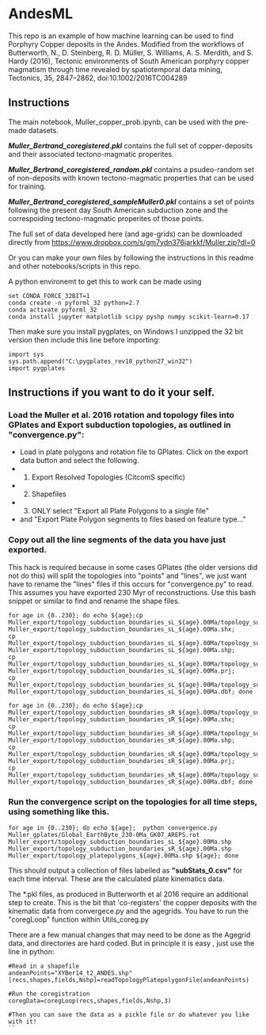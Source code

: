 # AndesML
This repo is an example of how machine learning can be used to find Porphyry Copper deposits in the Andes. Modified from the workflows of Butterworth, N., D. Steinberg, R. D. Müller, S. Williams, A. S. Merdith, and S. Hardy (2016), Tectonic environments of South American porphyry copper magmatism through time revealed by spatiotemporal data mining, Tectonics, 35, 2847–2862, doi:10.1002/2016TC004289


## Instructions 
The main notebook, Muller_copper_prob.ipynb, can be used with the pre-made datasets.

***Muller_Bertrand_coregistered.pkl*** contains the full set of copper-deposits and their associated tectono-magmatic properites.

***Muller_Bertrand_coregistered_random.pkl*** contains a psudeo-random set of non-deposits with known tectono-magmatic properties that can be used for training.

***Muller_Bertrand_coregistered_sampleMuller0.pkl*** contains a set of points following the present day South American subduction zone and the correspoiding tectono-magmatic properites of those points. 

The full set of data developed here (and age-grids) can be downloaded directly from https://www.dropbox.com/s/gm7ydn376jarkkf/Muller.zip?dl=0

Or you can make your own files by following the instructions in this readme and other notebooks/scripts in this repo. 

A python environemt to get this to work can be made using

```
set CONDA_FORCE_32BIT=1
conda create -n pyforml_32 python=2.7
conda activate pyforml_32
conda install jupyter matplotlib scipy pyshp numpy scikit-learn=0.17
```
Then make sure you install pygplates, on Windows I unzipped the 32 bit version then include this line before importing:
```
import sys
sys.path.append("C:\pygplates_rev18_python27_win32")
import pygplates
```

## Instructions if you want to do it your self.

### Load the Muller et al. 2016 rotation and topology files into GPlates and Export subduction topologies, as outlined in "convergence.py":

* Load in plate polygons and rotation file to GPlates. Click on the export data button and select the following.
* 1. Export Resolved Topologies (CitcomS specific)
* 2. Shapefiles
* 3. ONLY select "Export all Plate Polygons to a single file"
* and "Export Plate Polygon segments to files based on feature type..."

### Copy out all the line segments of the data you have just exported. 
This hack is required because in some cases GPlates (the older versions did not do this) will split the topologies into "points" and "lines", we just want have to rename the "lines" files if this occurs for "convergence.py" to read. This assumes you have exported 230 Myr of reconstructions. Use this bash snippet or similar to find and rename the shape files.

```
for age in {0..230}; do echo ${age};cp Muller_export/topology_subduction_boundaries_sL_${age}.00Ma/topology_subduction_boundaries_sL_${age}.00Ma_polyline.shx Muller_export/topology_subduction_boundaries_sL_${age}.00Ma.shx;
cp Muller_export/topology_subduction_boundaries_sL_${age}.00Ma/topology_subduction_boundaries_sL_${age}.00Ma_polyline.shp Muller_export/topology_subduction_boundaries_sL_${age}.00Ma.shp;
cp Muller_export/topology_subduction_boundaries_sL_${age}.00Ma/topology_subduction_boundaries_sL_${age}.00Ma_polyline.prj Muller_export/topology_subduction_boundaries_sL_${age}.00Ma.prj;
cp Muller_export/topology_subduction_boundaries_sL_${age}.00Ma/topology_subduction_boundaries_sL_${age}.00Ma_polyline.dbf Muller_export/topology_subduction_boundaries_sL_${age}.00Ma.dbf; done
```
```
for age in {0..230}; do echo ${age};cp Muller_export/topology_subduction_boundaries_sR_${age}.00Ma/topology_subduction_boundaries_sR_${age}.00Ma_polyline.shx Muller_export/topology_subduction_boundaries_sR_${age}.00Ma.shx;
cp Muller_export/topology_subduction_boundaries_sR_${age}.00Ma/topology_subduction_boundaries_sR_${age}.00Ma_polyline.shp Muller_export/topology_subduction_boundaries_sR_${age}.00Ma.shp;
cp Muller_export/topology_subduction_boundaries_sR_${age}.00Ma/topology_subduction_boundaries_sR_${age}.00Ma_polyline.prj Muller_export/topology_subduction_boundaries_sR_${age}.00Ma.prj;
cp Muller_export/topology_subduction_boundaries_sR_${age}.00Ma/topology_subduction_boundaries_sR_${age}.00Ma_polyline.dbf Muller_export/topology_subduction_boundaries_sR_${age}.00Ma.dbf; done
```

### Run the convergence script on the topologies for all time steps, using something like this.
```
for age in {0..230}; do echo ${age};  python convergence.py Muller_gplates/Global_EarthByte_230-0Ma_GK07_AREPS.rot Muller_export/topology_subduction_boundaries_sL_${age}.00Ma.shp Muller_export/topology_subduction_boundaries_sR_${age}.00Ma.shp Muller_export/topology_platepolygons_${age}.00Ma.shp ${age}; done
```

This should output a collection of files labelled as **"subStats_0.csv"** for each time interval. These are the calculated plate kinematics data.

The *.pkl files, as produced in Butterworth et al 2016 require an additional step to create. This is the bit that 'co-registers' the copper deposits with the kinematic data from convergece.py and the agegrids. You have to run the "coregLoop" function within Utils_coreg.py 

There are a few manual changes that may need to be done as the Agegrid data, and directories are hard coded. But in principle it is easy , just use the line in python: 

```
#Read in a shapefile
andeanPoints="XYBer14_t2_ANDES.shp"
[recs,shapes,fields,Nshp]=readTopologyPlatepolygonFile(andeanPoints)

#Run the coregistration
coregData=coregLoop(recs,shapes,fields,Nshp,3)

#Then you can save the data as a pickle file or do whatever you like with it!
``
